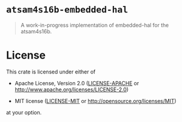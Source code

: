 # `atsam4s16b-embedded-hal`

> A work-in-progress implementation of embedded-hal for the atsam4s16b.

# License

This crate is licensed under either of

- Apache License, Version 2.0 ([LICENSE-APACHE](LICENSE-APACHE) or
  http://www.apache.org/licenses/LICENSE-2.0)

- MIT license ([LICENSE-MIT](LICENSE-MIT) or http://opensource.org/licenses/MIT)

at your option.
